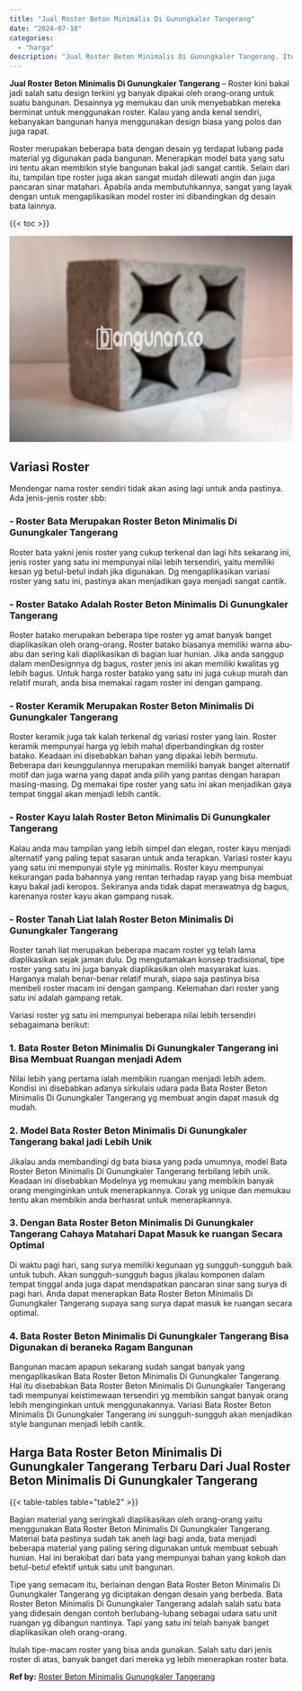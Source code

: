 ```yaml
---
title: "Jual Roster Beton Minimalis Di Gunungkaler Tangerang"
date: "2024-07-18"
categories: 
  - "harga"
description: "Jual Roster Beton Minimalis Di Gunungkaler Tangerang. Itulah tipe-macam roster yang bisa anda gunakan. Salah satu dari jenis roster di atas, banyak banget da..."
---
```


**Jual Roster Beton Minimalis Di Gunungkaler Tangerang** – Roster kini bakal jadi salah satu design terkini yg banyak dipakai oleh orang-orang untuk suatu bangunan. Desainnya yg memukau dan unik menyebabkan mereka berminat untuk menggunakan roster. Kalau yang anda kenal sendiri, kebanyakan bangunan hanya menggunakan design biasa yang polos dan juga rapat.

Roster merupakan beberapa bata dengan desain yg terdapat lubang pada material yg digunakan pada bangunan. Menerapkan model bata yang satu ini tentu akan membikin style bangunan bakal jadi sangat cantik. Selain dari itu, tampilan tipe roster juga akan sangat mudah dilewati angin dan juga pancaran sinar matahari. Apabila anda membutuhkannya, sangat yang layak dengan untuk mengaplikasikan model roster ini dibandingkan dg desain bata lainnya.

{{< toc >}}

![Jual Roster Beton Minimalis Di Gunungkaler Tangerang](/images/bata-roster-minimalis-23.png)

## Variasi Roster

Mendengar nama roster sendiri tidak akan asing lagi untuk anda pastinya. Ada jenis-jenis roster sbb:

### \- Roster Bata Merupakan Roster Beton Minimalis Di Gunungkaler Tangerang

Roster bata yakni jenis roster yang cukup terkenal dan lagi hits sekarang ini, jenis roster yang satu ini mempunyai nilai lebih tersendiri, yaitu memiliki kesan yg betul-betul indah jika digunakan. Dg mengaplikasikan variasi roster yang satu ini, pastinya akan menjadikan gaya menjadi sangat cantik.

### \- Roster Batako Adalah Roster Beton Minimalis Di Gunungkaler Tangerang

Roster batako merupakan beberapa tipe roster yg amat banyak banget diaplikasikan oleh orang-orang. Roster batako biasanya memiliki warna abu-abu dan sering kali diaplikasikan di bagian luar hunian. Jika anda sanggup dalam menDesignnya dg bagus, roster jenis ini akan memiliki kwalitas yg lebih bagus. Untuk harga roster batako yang satu ini juga cukup murah dan relatif murah, anda bisa memakai ragam roster ini dengan gampang.

### \- Roster Keramik Merupakan Roster Beton Minimalis Di Gunungkaler Tangerang

Roster keramik juga tak kalah terkenal dg variasi roster yang lain. Roster keramik mempunyai harga yg lebih mahal diperbandingkan dg roster batako. Keadaan ini disebabkan bahan yang dipakai lebih bermutu. Beberapa dari keunggulannya merupakan memiliki banyak banget alternatif motif dan juga warna yang dapat anda pilih yang pantas dengan harapan masing-masing. Dg memakai tipe roster yang satu ini akan menjadikan gaya tempat tinggal akan menjadi lebih cantik.

### \- Roster Kayu Ialah Roster Beton Minimalis Di Gunungkaler Tangerang

Kalau anda mau tampilan yang lebih simpel dan elegan, roster kayu menjadi alternatif yang paling tepat sasaran untuk anda terapkan. Variasi roster kayu yang satu ini mempunyai style yg minimalis. Roster kayu mempunyai kekurangan pada bahannya yang rentan terhadap rayap yang bisa membuat kayu bakal jadi keropos. Sekiranya anda tidak dapat merawatnya dg bagus, karenanya roster kayu akan gampang rusak.

### \- Roster Tanah Liat Ialah Roster Beton Minimalis Di Gunungkaler Tangerang

Roster tanah liat merupakan beberapa macam roster yg telah lama diaplikasikan sejak jaman dulu. Dg mengutamakan konsep tradisional, tipe roster yang satu ini juga banyak diaplikasikan oleh masyarakat luas. Harganya malah benar-benar relatif murah, siapa saja pastinya bisa membeli roster macam ini dengan gampang. Kelemahan dari roster yang satu ini adalah gampang retak.

Variasi roster yg satu ini mempunyai beberapa nilai lebih tersendiri sebagaimana berikut:

### 1\. Bata Roster Beton Minimalis Di Gunungkaler Tangerang ini Bisa Membuat Ruangan menjadi Adem

Nilai lebih yang pertama ialah membikin ruangan menjadi lebih adem. Kondisi ini disebabkan adanya sirkulais udara pada Bata Roster Beton Minimalis Di Gunungkaler Tangerang yg membuat angin dapat masuk dg mudah.

### 2\. Model Bata Roster Beton Minimalis Di Gunungkaler Tangerang bakal jadi Lebih Unik

Jikalau anda membandingi dg bata biasa yang pada umumnya, model Bata Roster Beton Minimalis Di Gunungkaler Tangerang terbilang lebih unik. Keadaan ini disebabkan Modelnya yg memukau yang membikin banyak orang menginginkan untuk menerapkannya. Corak yg unique dan memukau tentu akan membikin anda berhasrat untuk menerapkannya.

### 3\. Dengan Bata Roster Beton Minimalis Di Gunungkaler Tangerang Cahaya Matahari Dapat Masuk ke ruangan Secara Optimal

Di waktu pagi hari, sang surya memiliki kegunaan yg sungguh-sungguh baik untuk tubuh. Akan sungguh-sungguh bagus jikalau komponen dalam tempat tinggal anda juga dapat mendapatkan pancaran sinar sang surya di pagi hari. Anda dapat menerapkan Bata Roster Beton Minimalis Di Gunungkaler Tangerang supaya sang surya dapat masuk ke ruangan secara optimal.

### 4\. Bata Roster Beton Minimalis Di Gunungkaler Tangerang Bisa Digunakan di beraneka Ragam Bangunan

Bangunan macam apapun sekarang sudah sangat banyak yang mengaplikasikan Bata Roster Beton Minimalis Di Gunungkaler Tangerang. Hal itu disebabkan Bata Roster Beton Minimalis Di Gunungkaler Tangerang tadi mempunyai keistimewaan tersendiri yg membikin sangat banyak orang lebih menginginkan untuk menggunakannya. Variasi Bata Roster Beton Minimalis Di Gunungkaler Tangerang ini sungguh-sungguh akan menjadikan style bangunan menjadi lebih cantik.

## Harga Bata Roster Beton Minimalis Di Gunungkaler Tangerang Terbaru Dari Jual Roster Beton Minimalis Di Gunungkaler Tangerang

{{< table-tables table="table2" >}}

Bagian material yang seringkali diaplikasikan oleh orang-orang yaitu menggunakan Bata Roster Beton Minimalis Di Gunungkaler Tangerang. Material bata pastinya sudah tak aneh lagi bagi anda, bata menjadi beberapa material yang paling sering digunakan untuk membuat sebuah hunian. Hal ini berakibat dari bata yang mempunyai bahan yang kokoh dan betul-betul efektif untuk satu unit bangunan.

Tipe yang semacam itu, berlainan dengan Bata Roster Beton Minimalis Di Gunungkaler Tangerang yg diciptakan dengan desain yang berbeda. Bata Roster Beton Minimalis Di Gunungkaler Tangerang adalah salah satu bata yang didesain dengan contoh berlubang-lubang sebagai udara satu unit ruangan yg dibangun nantinya. Tapi yang satu ini telah banyak banget diaplikasikan oleh orang-orang.

Itulah tipe-macam roster yang bisa anda gunakan. Salah satu dari jenis roster di atas, banyak banget dari mereka yg lebih menerapkan roster bata.

**Ref by:** [Roster Beton Minimalis Gunungkaler Tangerang](https://id.wikipedia.org/wiki/Roster)

